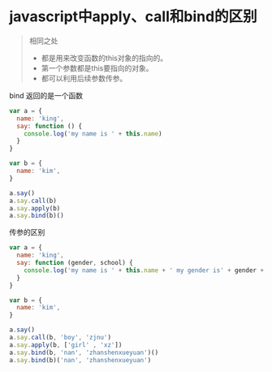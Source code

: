 # javascript中apply、call和bind的区别

> 相同之处
> + 都是用来改变函数的this对象的指向的。
> + 第一个参数都是this要指向的对象。
> + 都可以利用后续参数传参。

bind 返回的是一个函数

```javascript
var a = {
  name: 'king',
  say: function () {
    console.log('my name is ' + this.name)
  }
}

var b = {
  name: 'kim',
}

a.say()
a.say.call(b)
a.say.apply(b)
a.say.bind(b)()
```

传参的区别
```javascript
var a = {
  name: 'king',
  say: function (gender, school) {
    console.log('my name is ' + this.name + ' my gender is' + gender + ' my school is ' + school)
  }
}

var b = {
  name: 'kim',
}

a.say()
a.say.call(b, 'boy', 'zjnu')
a.say.apply(b, ['girl' , 'xz'])
a.say.bind(b, 'nan', 'zhanshenxueyuan')()
a.say.bind(b)('nan', 'zhanshenxueyuan')
``` 
